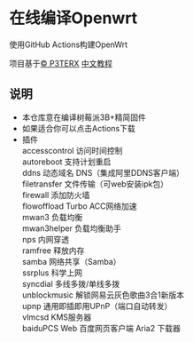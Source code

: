 ﻿# 在线编译Openwrt

使用GitHub Actions构建OpenWrt

项目基于[© P3TERX](https://github.com/P3TERX/Actions-OpenWrt)
[中文教程](https://p3terx.com/archives/build-openwrt-with-github-actions.html)

## 说明

- 本仓库意在编译树莓派3B+精简固件
- 如果适合你可以点击Actions下载
- 插件  
accesscontrol  访问时间控制  
autoreboot  支持计划重启  
ddns   动态域名 DNS（集成阿里DDNS客户端）  
filetransfer  文件传输（可web安装ipk包）  
firewall   添加防火墙  
flowoffload  Turbo ACC网络加速  
mwan3   负载均衡  
mwan3helper  负载均衡助手  
nps 内网穿透   
ramfree  释放内存  
samba   网络共享（Samba）  
ssrplus  科学上网  
syncdial   多线多拨/单线多拨  
unblockmusic  解锁网易云灰色歌曲3合1新版本  
upnp   通用即插即用UPnP（端口自动转发）  
vlmcsd  KMS服务器  
baiduPCS Web 百度网页客户端
Aria2 下载器